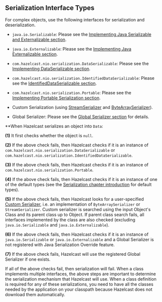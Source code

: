 



## Serialization Interface Types

For complex objects, use the following interfaces for serialization and deserialization.

- `java.io.Serializable`: Please see the [Implementing Java Serializable and Externalizable section](#implementing-java-serializable-and-externalizable).

- `java.io.Externalizable`: Please see the [Implementing Java Externalizable section](#implementing-java-externalizable).

- `com.hazelcast.nio.serialization.DataSerializable`: Please see the [Implementing DataSerializable section](#implementing-dataserializable).

- `com.hazelcast.nio.serialization.IdentifiedDataSerializable`: Please see the [IdentifiedDataSerializable section](#identifieddataserializable).

- `com.hazelcast.nio.serialization.Portable`: Please see the [Implementing Portable Serialization section](#implementing-portable-serialization).

- Custom Serialization (using [StreamSerializer](#implementing-streamserializer) and [ByteArraySerializer](#implementing-bytearrayserializer)).

- Global Serializer: Please see the [Global Serializer section](#global-serializer) for details.


**When Hazelcast serializes an object into `Data`:

**(1)** It first checks whether the object is `null`.

**(2)** If the above check fails, then Hazelcast checks if it is an instance of `com.hazelcast.nio.serialization.DataSerializable` or `com.hazelcast.nio.serialization.IdentifiedDataSerializable`.

**(3)** If the above check fails, then Hazelcast checks if it is an instance of `com.hazelcast.nio.serialization.Portable`.

**(4)** If the above check fails, then Hazelcast checks if it is an instance of one of the default types (see the [Serialization chapter introduction](#serialization) for default types).

**(5)** If the above check fails, then Hazelcast looks for a user-specified [Custom Serializer](#custom-serialization), i.e. an implementation of `ByteArraySerializer` or `StreamSerializer`. Custom serializer is searched using the input Object's Class and its parent class up to Object. If parent class search fails, all interfaces implemented by the class are also checked (excluding `java.io.Serializable` and `java.io.Externalizable`). 

**(6)** If the above check fails, then Hazelcast checks if it is an instance of `java.io.Serializable` or `java.io.Externalizable` and a Global Serializer is not registered with Java Serialization Override feature.

**(7)** If the above check fails, Hazelcast will use the registered Global Serializer if one exists.

If all of the above checks fail, then serialization will fail. When a class implements multiple interfaces, the above steps are important to determine the serialization mechanism that Hazelcast will use. When a class definition is required for any of these serializations, you need to have all the classes needed by the application on your classpath because Hazelcast does not download them automatically.

